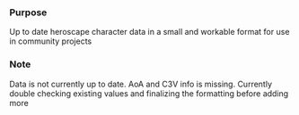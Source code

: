 ### Purpose
Up to date heroscape character data in a small and workable format for use in community projects

### Note
Data is not currently up to date. AoA and C3V info is missing. Currently double checking existing values and finalizing the formatting before adding more
